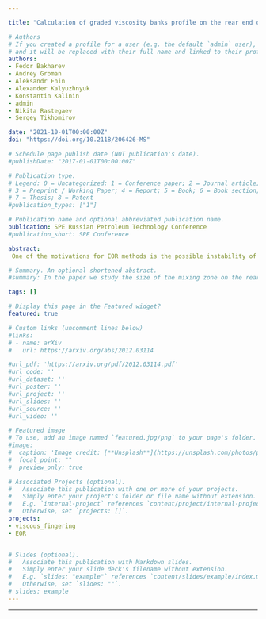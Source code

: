 ```yaml
---

title: "Calculation of graded viscosity banks profile on the rear end of the polymer slug"

# Authors
# If you created a profile for a user (e.g. the default `admin` user), write the username (folder name) here 
# and it will be replaced with their full name and linked to their profile.
authors:
- Fedor Bakharev
- Andrey Groman 
- Aleksandr Enin
- Alexander Kalyuzhnyuk 
- Konstantin Kalinin
- admin
- Nikita Rastegaev
- Sergey Tikhomirov

date: "2021-10-01T00:00:00Z"
doi: "https://doi.org/10.2118/206426-MS"

# Schedule page publish date (NOT publication's date).
#publishDate: "2017-01-01T00:00:00Z"

# Publication type.
# Legend: 0 = Uncategorized; 1 = Conference paper; 2 = Journal article;
# 3 = Preprint / Working Paper; 4 = Report; 5 = Book; 6 = Book section;
# 7 = Thesis; 8 = Patent
#publication_types: ["1"]

# Publication name and optional abbreviated publication name.
publication: SPE Russian Petroleum Technology Conference
#publication_short: SPE Conference

abstract:
 One of the motivations for EOR methods is the possible instability of the front between phases with high contrast of mobility. Highly viscous polymer slug partially solves the problem by stabilizing the front between water and oil. During further water displacement viscous fingers might appear on the rear end of the slug, and their breakthrough might reduce the oil recovery factor. In the paper we study the size of the mixing zone on the rear end of the slug and further the development of the graded viscosity banks technology (GVB or tapering) to reduce the volume of used polymer without loss of effectiveness.

# Summary. An optional shortened abstract.
#summary: In the paper we study the size of the mixing zone on the rear end of the slug and further the development of the graded viscosity banks technology (GVB or tapering) to reduce the volume of used polymer without loss of effectiveness.

tags: []

# Display this page in the Featured widget?
featured: true

# Custom links (uncomment lines below)
#links:
# - name: arXiv
#   url: https://arxiv.org/abs/2012.03114

#url_pdf: 'https://arxiv.org/pdf/2012.03114.pdf'
#url_code: ''
#url_dataset: ''
#url_poster: ''
#url_project: ''
#url_slides: ''
#url_source: ''
#url_video: ''

# Featured image
# To use, add an image named `featured.jpg/png` to your page's folder. 
#image:
#  caption: 'Image credit: [**Unsplash**](https://unsplash.com/photos/pLCdAaMFLTE)'
#  focal_point: ""
#  preview_only: true

# Associated Projects (optional).
#   Associate this publication with one or more of your projects.
#   Simply enter your project's folder or file name without extension.
#   E.g. `internal-project` references `content/project/internal-project/index.md`.
#   Otherwise, set `projects: []`.
projects:
- viscous_fingering
- EOR


# Slides (optional).
#   Associate this publication with Markdown slides.
#   Simply enter your slide deck's filename without extension.
#   E.g. `slides: "example"` references `content/slides/example/index.md`.
#   Otherwise, set `slides: ""`.
# slides: example
---
```


---
